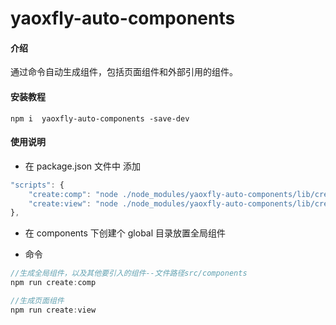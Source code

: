 # yaoxfly-auto-components

#### 介绍

通过命令自动生成组件，包括页面组件和外部引用的组件。

#### 安装教程

```
npm i  yaoxfly-auto-components -save-dev
```

#### 使用说明

- 在 package.json 文件中 添加

```js
"scripts": {
    "create:comp": "node ./node_modules/yaoxfly-auto-components/lib/createComponent",
    "create:view": "node ./node_modules/yaoxfly-auto-components/lib/createView",
},
```

- 在 components 下创建个 global 目录放置全局组件

- 命令

```js
//生成全局组件，以及其他要引入的组件--文件路径src/components
npm run create:comp

//生成页面组件
npm run create:view
```

